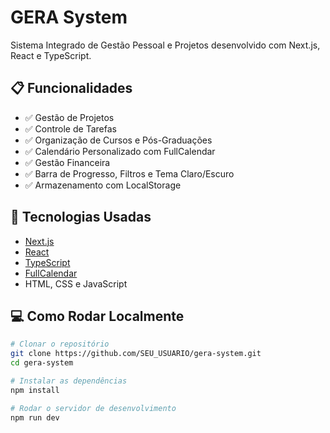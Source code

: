# GERA System

Sistema Integrado de Gestão Pessoal e Projetos desenvolvido com Next.js, React e TypeScript.

## 📋 Funcionalidades

- ✅ Gestão de Projetos
- ✅ Controle de Tarefas
- ✅ Organização de Cursos e Pós-Graduações
- ✅ Calendário Personalizado com FullCalendar
- ✅ Gestão Financeira
- ✅ Barra de Progresso, Filtros e Tema Claro/Escuro
- ✅ Armazenamento com LocalStorage

## 🚀 Tecnologias Usadas

- [Next.js](https://nextjs.org/)
- [React](https://reactjs.org/)
- [TypeScript](https://www.typescriptlang.org/)
- [FullCalendar](https://fullcalendar.io/)
- HTML, CSS e JavaScript

## 💻 Como Rodar Localmente

```bash
# Clonar o repositório
git clone https://github.com/SEU_USUARIO/gera-system.git
cd gera-system

# Instalar as dependências
npm install

# Rodar o servidor de desenvolvimento
npm run dev
